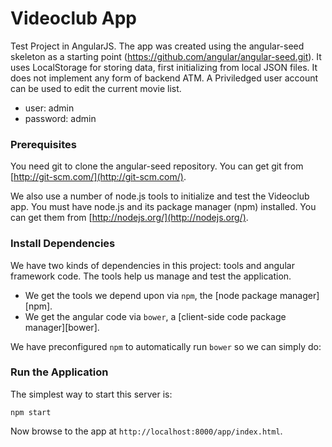 # Videoclub App
Test Project in AngularJS.
The app was created using the angular-seed skeleton as a starting point (https://github.com/angular/angular-seed.git).
It uses LocalStorage for storing data, first initializing from local JSON files. It does not implement any form of backend ATM.
A Priviledged user account can be used to edit the current movie list.
- user: admin
- password: admin

### Prerequisites

You need git to clone the angular-seed repository. You can get git from
[http://git-scm.com/](http://git-scm.com/).

We also use a number of node.js tools to initialize and test the Videoclub app. You must have node.js and
its package manager (npm) installed.  You can get them from [http://nodejs.org/](http://nodejs.org/).

### Install Dependencies

We have two kinds of dependencies in this project: tools and angular framework code.  The tools help
us manage and test the application.

* We get the tools we depend upon via `npm`, the [node package manager][npm].
* We get the angular code via `bower`, a [client-side code package manager][bower].

We have preconfigured `npm` to automatically run `bower` so we can simply do:

### Run the Application

The simplest way to start this server is:

```
npm start
```

Now browse to the app at `http://localhost:8000/app/index.html`.

